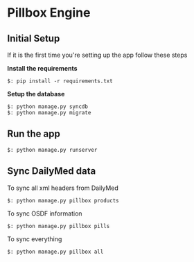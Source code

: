 # Pillbox Engine

## Initial Setup
If it is the first time you're setting up the app follow these steps

**Install the requirements**

    $: pip install -r requirements.txt

**Setup the database**

    $: python manage.py syncdb
    $: python manage.py migrate

## Run the app

    $: python manage.py runserver


## Sync DailyMed data

To sync all xml headers from DailyMed

    $: python manage.py pillbox products

To sync OSDF information

    $: python manage.py pillbox pills

To sync everything

    $: python manage.py pillbox all
